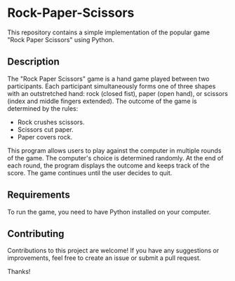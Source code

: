# Rock-Paper-Scissors

This repository contains a simple implementation of the popular game "Rock Paper Scissors" using Python.

## Description

The "Rock Paper Scissors" game is a hand game played between two participants. Each participant simultaneously forms one of three shapes with an outstretched hand: rock (closed fist), paper (open hand), or scissors (index and middle fingers extended). The outcome of the game is determined by the rules:

- Rock crushes scissors.
- Scissors cut paper.
- Paper covers rock.

This program allows users to play against the computer in multiple rounds of the game. The computer's choice is determined randomly. At the end of each round, the program displays the outcome and keeps track of the score. The game continues until the user decides to quit.

## Requirements

To run the game, you need to have Python installed on your computer.


## Contributing

Contributions to this project are welcome! If you have any suggestions or improvements, feel free to create an issue or submit a pull request.

Thanks!
